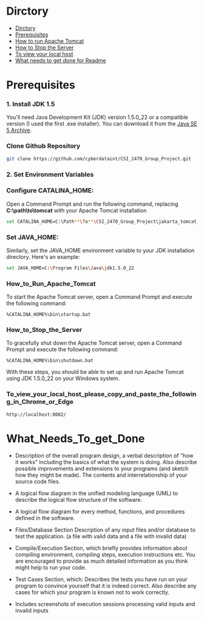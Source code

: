 # Dirctory 
 - [Dirctory](#Dirctory)
 - [Prerequisites](#Prerequisites)
 - [How to run Apache Tomcat](#How_to_Run_Apache_tomcat)
 - [How to Stop the Server](#How_to_Stop_the_Server)
 - [To view your local host](#To_view_your_local_host_please_copy_and_paste_the_following_in_Chrome_or_Edge)
 - [What needs to get done for Readme](#What_Needs_To_get_Done) 

# Prerequisites
### 1. Install JDK 1.5
You'll need Java Development Kit (JDK) version 1.5.0_22 or a compatible version (I used the first .exe installer). You can download it from the [Java SE 5 Archive](https://www.oracle.com/java/technologies/java-archive-javase5-downloads.html).


### Clone Github Repository 


~~~sh
git clone https://github.com/cyberdataint/CSI_2470_Group_Project.git
~~~


### 2. Set Environment Variables

### Configure CATALINA_HOME:
Open a Command Prompt and run the following command, replacing **C:\path\to\tomcat** with your Apache Tomcat installation 


~~~sh
set CATALINA_HOME=C:\Path**\To**\CSI_2470_Group_Project\jakarta_tomcat_5.0.25
~~~


### Set JAVA_HOME:

Similarly, set the JAVA_HOME environment variable to your JDK installation directory. Here's an example:


~~~sh
set JAVA_HOME=C:\Program Files\Java\jdk1.5.0_22
~~~


### How_to_Run_Apache_Tomcat


To start the Apache Tomcat server, open a Command Prompt and execute the following command:


~~~
%CATALINA_HOME%\bin\startup.bat
~~~


### How_to_Stop_the_Server
To gracefully shut down the Apache Tomcat server, open a Command Prompt and execute the following command:


~~~
%CATALINA_HOME%\bin\shutdown.bat
~~~


With these steps, you should be able to set up and run Apache Tomcat using JDK 1.5.0_22 on your Windows system.

### To_view_your_local_host_please_copy_and_paste_the_following_in_Chrome_or_Edge 


~~~
http://localhost:8082/
~~~



# What_Needs_To_get_Done 


- Description of the overall program design, a verbal description of "how it works" including the basics of what the system is doing. Also describe possible improvements and extensions to your programs (and sketch how they might be made).
 The contents and interrelationship of your source code files.

- A logical flow diagram in the unified modeling language (UML) to describe the logical flow structure of the software.

- A logical flow diagram for every method, functions, and procedures defined in the software.

- Files/Database Section Description of any input files and/or database to test the application. (a file with valid data and a file with invalid data)

- Compile/Execution Section, which briefly provides information about compiling environment, compiling steps, execution instructions etc. You are encouraged to provide as much detailed information as you think might help to run your code.

- Test Cases Section, which:
 Describes the tests you have run on your program to convince yourself that it is indeed correct.
 Also describe any cases for which your program is known not to work correctly.

- Includes screenshots of execution sessions processing valid inputs and invalid inputs
